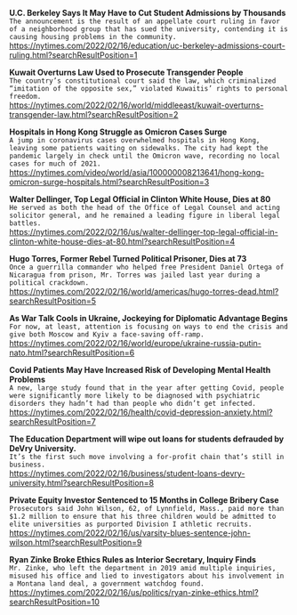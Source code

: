 **U.C. Berkeley Says It May Have to Cut Student Admissions by Thousands**\
`The announcement is the result of an appellate court ruling in favor of a neighborhood group that has sued the university, contending it is causing housing problems in the community.`\
https://nytimes.com/2022/02/16/education/uc-berkeley-admissions-court-ruling.html?searchResultPosition=1

**Kuwait Overturns Law Used to Prosecute Transgender People**\
`The country’s constitutional court said the law, which criminalized “imitation of the opposite sex,” violated Kuwaitis’ rights to personal freedom.`\
https://nytimes.com/2022/02/16/world/middleeast/kuwait-overturns-transgender-law.html?searchResultPosition=2

**Hospitals in Hong Kong Struggle as Omicron Cases Surge**\
`A jump in coronavirus cases overwhelmed hospitals in Hong Kong, leaving some patients waiting on sidewalks. The city had kept the pandemic largely in check until the Omicron wave, recording no local cases for much of 2021.`\
https://nytimes.com/video/world/asia/100000008213641/hong-kong-omicron-surge-hospitals.html?searchResultPosition=3

**Walter Dellinger, Top Legal Official in Clinton White House, Dies at 80**\
`He served as both the head of the Office of Legal Counsel and acting solicitor general, and he remained a leading figure in liberal legal battles.`\
https://nytimes.com/2022/02/16/us/walter-dellinger-top-legal-official-in-clinton-white-house-dies-at-80.html?searchResultPosition=4

**Hugo Torres, Former Rebel Turned Political Prisoner, Dies at 73**\
`Once a guerrilla commander who helped free President Daniel Ortega of Nicaragua from prison, Mr. Torres was jailed last year during a political crackdown.`\
https://nytimes.com/2022/02/16/world/americas/hugo-torres-dead.html?searchResultPosition=5

**As War Talk Cools in Ukraine, Jockeying for Diplomatic Advantage Begins**\
`For now, at least, attention is focusing on ways to end the crisis and give both Moscow and Kyiv a face-saving off-ramp.`\
https://nytimes.com/2022/02/16/world/europe/ukraine-russia-putin-nato.html?searchResultPosition=6

**Covid Patients May Have Increased Risk of Developing Mental Health Problems**\
`A new, large study found that in the year after getting Covid, people were significantly more likely to be diagnosed with psychiatric disorders they hadn’t had than people who didn’t get infected.`\
https://nytimes.com/2022/02/16/health/covid-depression-anxiety.html?searchResultPosition=7

**The Education Department will wipe out loans for students defrauded by DeVry University.**\
`It’s the first such move involving a for-profit chain that’s still in business.`\
https://nytimes.com/2022/02/16/business/student-loans-devry-university.html?searchResultPosition=8

**Private Equity Investor Sentenced to 15 Months in College Bribery Case**\
`Prosecutors said John Wilson, 62, of Lynnfield, Mass., paid more than $1.2 million to ensure that his three children would be admitted to elite universities as purported Division I athletic recruits.`\
https://nytimes.com/2022/02/16/us/varsity-blues-sentence-john-wilson.html?searchResultPosition=9

**Ryan Zinke Broke Ethics Rules as Interior Secretary, Inquiry Finds**\
`Mr. Zinke, who left the department in 2019 amid multiple inquiries, misused his office and lied to investigators about his involvement in a Montana land deal, a government watchdog found.`\
https://nytimes.com/2022/02/16/us/politics/ryan-zinke-ethics.html?searchResultPosition=10

